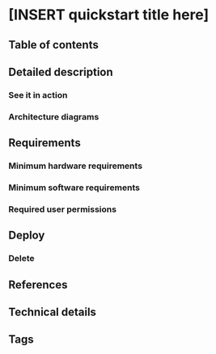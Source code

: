 # [INSERT quickstart title here]

<!-- CONTRIBUTOR TODO: update title ^^

*replace the H1 title above with your quickstart title*

TITLE requirements:
	* MAX CHAR: 64 
	* Industry use case, ie: Protect patient data with LLM guardrails

TITLE will be extracted for publication.

-- > 



<!-- CONTRIBUTOR TODO: short description 

*ADD a SHORT DESCRIPTION of your use case between H1 title and next section*

SHORT DESCRIPTION requirements:
	* MAX CHAR: 160
	* Describe the INDUSTRY use case 

SHORT DESCRIPTION will be extracted for publication.

--> 


## Table of contents

<!-- Table of contents is optional, but recommended. 

REMEMBER: to remove this section if you don't use a TOC.

-->

## Detailed description

<!-- CONTRIBUTOR TODO: add detailed description.

This section is required. Describe the quickstart use case in more detail. 

This is not a technical description. This is about the workload. 

Technical description comes later.

-->


### See it in action 

<!-- 

*This section is optional but recommended*

Arcades are a great way to showcase your quickstart before installation.

-->

### Architecture diagrams

<!-- CONTRIBUTOR TODO: add architecture diagram. 

*Section is required. Put images in `docs/images` folder* 

--> 


## Requirements


### Minimum hardware requirements 

<!-- CONTRIBUTOR TODO: add minimum hardware requirements

*Section is required.* 

Be as specific as possible. DON'T say "GPU". Be specific.

List minimum hardware requirements.

--> 

### Minimum software requirements

<!-- CONTRIBUTOR TODO: add minimum software requirements

*Section is required.*

Be specific. Don't say "OpenShift AI". Instead, tested with OpenShift AI 2.22

If you know it only works in a specific version, say so. 

-->

### Required user permissions

<!-- CONTRIBUTOR TODO: add user permissions

*Section is required. Describe the permissions the user will need. Cluster
admin? Regular user?*

--> 


## Deploy

<!-- CONTRIBUTOR TODO: add installation instructions 

*Section is required. Include the explicit steps needed to deploy your
quickstart. 

Assume user will follow your instructions EXACTLY. 

If screenshots are included, remember to put them in the
`docs/images` folder.*

-->

### Delete

<!-- CONTRIBUTOR TODO: add uninstall instructions

*Section required. Include explicit steps to cleanup quickstart.*

Some users may need to reclaim space by removing this quickstart. Make it easy.

-->

## References 

<!-- 

*Section optional.* Remember to remove if do not use.

Include links to supporting information, documentation, or learning materials.

--> 

## Technical details

<!-- 

*Section is optional.* 

Here is your chance to share technical details. 

Welcome to add sections as needed. Keep additions as structured and consistent as possible.

-->

## Tags

<!-- CONTRIBUTOR TODO: add metadata and tags for publication

TAG requirements: 
	* Title: max char: 64, describes quickstart (match H1 heading) 
	* Description: max char: 160, match SHORT DESCRIPTION above
	* Industry: target industry, ie. Healthcare OR Financial Services
	* Product: list primary product, ie. OpenShift AI OR OpenShift OR RHEL 
	* Use case: use case descriptor, ie. security, automation, 
	* Contributor org: defaults to Red Hat unless partner or community
	
Additional MIST tags, populated by web team.

-->
